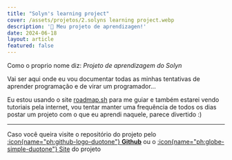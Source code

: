 ```yaml
---
title: "Solyn's learning project"
cover: /assets/projetos/2.solyns learning project.webp
description: '🌟 Meu projeto de aprendizagen!'
date: 2024-06-18
layout: article
featured: false
---
```

Como o proprio nome diz: *Projeto de aprendizagem do Solyn*

Vai ser aqui onde eu vou documentar todas as minhas tentativas de aprender programação e de virar um programador...

Eu estou usando o site [roadmap.sh](https://roadmap.sh) para me guiar e também estarei vendo tutoriais pela internet, vou tentar manter uma frequência de todos os dias postar um projeto com o que eu aprendi naquele, parece divertido :)

<hr>

Caso você queira visite o repositório do projeto pelo [:icon{name="ph:github-logo-duotone"} **Github**](https://github.com/solynhoo/Solyn.learn) ou o [:icon{name="ph:globe-simple-duotone"} Site](https://learn.solyn.xyz) do projeto
